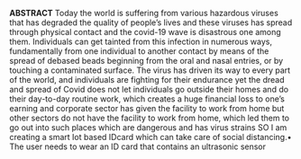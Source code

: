 **ABSTRACT**
Today the world is suffering from various hazardous viruses that has degraded the quality of people’s lives and these viruses has spread through physical contact and the covid-19 wave is disastrous one among them. Individuals can get tainted from this infection in numerous ways, fundamentally from one individual to another contact by means of the spread of debased beads beginning from the oral and nasal entries, or by touching a contaminated surface.  The virus has driven its way to every part of the world, and individuals are fighting for their endurance yet the dread and spread of Covid does not let individuals go outside their homes and do their day-to-day routine work, which creates a huge financial loss to one’s earning and corporate sector has given the facility to work from home but other sectors do not have the facility to work from home, which led them to go out into such places which are dangerous and has virus strains
SO I am creating a smart Iot based IDcard which can take care of social distancing.•	The user needs to wear an ID card that contains an ultrasonic sensor

